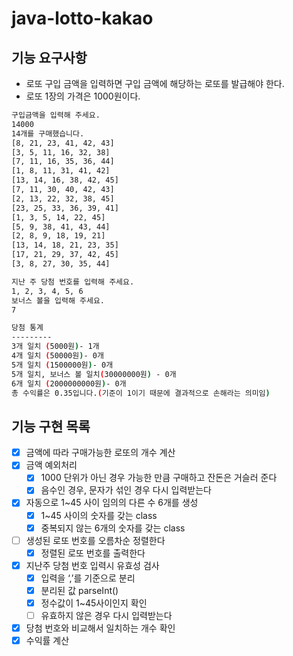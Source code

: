 # java-lotto-kakao

## 기능 요구사항

- 로또 구입 금액을 입력하면 구입 금액에 해당하는 로또를 발급해야 한다.
- 로또 1장의 가격은 1000원이다.

``` bash
구입금액을 입력해 주세요.
14000
14개를 구매했습니다.
[8, 21, 23, 41, 42, 43]
[3, 5, 11, 16, 32, 38]
[7, 11, 16, 35, 36, 44]
[1, 8, 11, 31, 41, 42]
[13, 14, 16, 38, 42, 45]
[7, 11, 30, 40, 42, 43]
[2, 13, 22, 32, 38, 45]
[23, 25, 33, 36, 39, 41]
[1, 3, 5, 14, 22, 45]
[5, 9, 38, 41, 43, 44]
[2, 8, 9, 18, 19, 21]
[13, 14, 18, 21, 23, 35]
[17, 21, 29, 37, 42, 45]
[3, 8, 27, 30, 35, 44]

지난 주 당첨 번호를 입력해 주세요.
1, 2, 3, 4, 5, 6
보너스 볼을 입력해 주세요.
7

당첨 통계
---------
3개 일치 (5000원)- 1개
4개 일치 (50000원)- 0개
5개 일치 (1500000원)- 0개
5개 일치, 보너스 볼 일치(30000000원) - 0개
6개 일치 (2000000000원)- 0개
총 수익률은 0.35입니다.(기준이 1이기 때문에 결과적으로 손해라는 의미임)
```

## 기능 구현 목록

- [x] 금액에 따라 구매가능한 로또의 개수 계산
- [x] 금액 예외처리
    - [x] 1000 단위가 아닌 경우 가능한 만큼 구매하고 잔돈은 거슬러 준다
    -[x] 음수인 경우, 문자가 섞인 경우 다시 입력받는다
- [x] 자동으로 1~45 사이 임의의 다른 수 6개를 생성
    - [x] 1~45 사이의 숫자를 갖는 class
    - [x] 중복되지 않는 6개의 숫자를 갖는 class
- [ ] 생성된 로또 번호를 오름차순 정렬한다
    - [x] 정렬된 로또 번호를 출력한다
- [x] 지난주 당첨 번호 입력시 유효성 검사
    - [x] 입력을 ‘,’를 기준으로 분리
    - [x] 분리된 값 parseInt()
    - [x] 정수값이 1~45사이인지 확인
    - [ ] 유효하지 않은 경우 다시 입력받는다
- [x] 당첨 번호와 비교해서 일치하는 개수 확인
- [x] 수익률 계산
